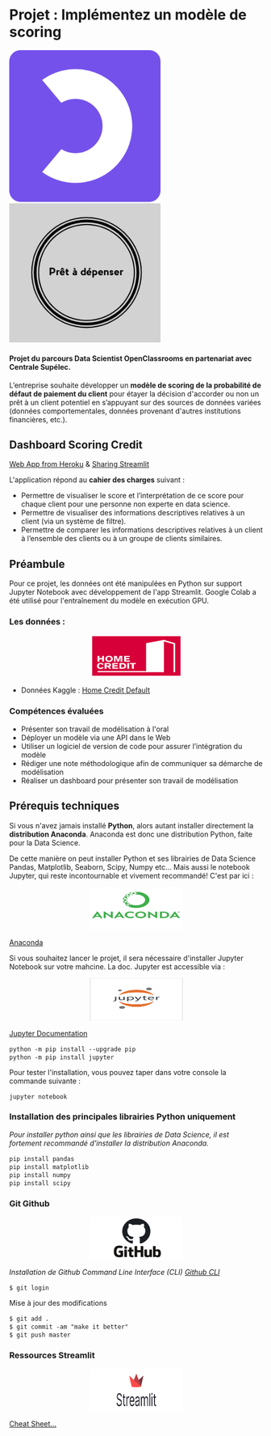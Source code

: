 # Projet : Implémentez un modèle de scoring

<p float="left">
  <img src="./images/Logo_OpenClassrooms.jpg" width="300" />
  <img src="./images/logo_pret_a_depenser.jpg" width="300" /> 
</p>

#### Projet du parcours Data Scientist OpenClassrooms en partenariat avec Centrale Supélec.
L’entreprise souhaite développer un **modèle de scoring de la probabilité de défaut de paiement du client** pour étayer la décision d'accorder ou non un prêt à un client potentiel en s’appuyant sur des sources de données variées (données comportementales, données provenant d'autres institutions financières, etc.).


## Dashboard Scoring Credit
[Web App from Heroku](https://model-scoring-openclassrom.herokuapp.com/) & [Sharing Streamlit](https://share.streamlit.io/deepsciencedata/projet-openclassroms/app/app.py)


L'application répond au **cahier des charges** suivant :

 - Permettre de visualiser le score et l’interprétation de ce score pour chaque client pour une personne non experte en data science.
 - Permettre de visualiser des informations descriptives relatives à un client (via un système de filtre).
 - Permettre de comparer les informations descriptives relatives à un client à l’ensemble des clients ou à un groupe de clients similaires.




## Préambule
Pour ce projet, les données ont été manipulées en Python sur support Jupyter Notebook avec développement de l'app Streamlit. Google Colab a été utilisé pour l'entraînement du modèle en exécution GPU.

### Les données :

<center><img src="./images/Home_credit_logo.jpg" width="184" height="84"></center>

- Données Kaggle : [Home Credit Default](https://www.kaggle.com/c/home-credit-default-risk/data)

### Compétences évaluées
 - Présenter son travail de modélisation à l'oral
 - Déployer un modèle via une API dans le Web
 - Utiliser un logiciel de version de code pour assurer l’intégration du modèle
 - Rédiger une note méthodologique afin de communiquer sa démarche de modélisation
 - Réaliser un dashboard pour présenter son travail de modélisation

## Prérequis techniques
Si vous n'avez jamais installé **Python**, alors autant installer directement la **distribution Anaconda**.
Anaconda est donc une distribution Python, faite pour la Data Science.

De cette manière on peut installer Python et ses librairies de Data Science Pandas, Matplotlib, Seaborn, Scipy, Numpy etc… 
Mais aussi le notebook Jupyter, qui reste incontournable et vivement recommandé!
C'est par ici : 
<center><img src="./images/anaconda-python-logo.jpg" width="184" height="84"></center>

[Anaconda](https://www.anaconda.com/download)

Si vous souhaitez lancer le projet, il sera nécessaire d'installer Jupyter Notebook sur votre mahcine. 
La doc. Jupyter est accessible via : 
<center><img src="./images/jupyter-logo.jpg" width="184" height="84"></center>

[Jupyter Documentation](https://jupyter.readthedocs.io/en/latest/install.html) 

```
python -m pip install --upgrade pip    
python -m pip install jupyter
```

Pour tester l'installation, vous pouvez taper dans votre console la commande suivante :

```
jupyter notebook
```

### Installation des principales librairies Python uniquement
*Pour installer python ainsi que les librairies de Data Science, il est fortement recommandé d'installer la distribution Anaconda.* 

```
pip install pandas
pip install matplotlib
pip install numpy
pip install scipy
```

### Git Github
<center><img src="./images/github-logo.jpg" width="184" height="84"></center>

*Installation de Github Command Line Interface (CLI) [Github CLI](https://cli.github.com/)* 

```
$ git login
```
Mise à jour des modifications
```
$ git add .
$ git commit -am "make it better"
$ git push master
```

### Ressources Streamlit 
<center><img src="./images/logo_streamlit.jpg" width="184" height="84"></center>

[Cheat Sheet…](https://share.streamlit.io/daniellewisdl/streamlit-cheat-sheet/app.py)

